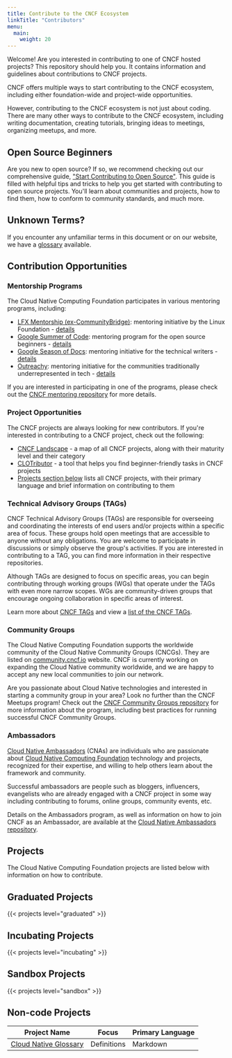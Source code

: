 ```yaml
---
title: Contribute to the CNCF Ecosystem
linkTitle: "Contributors"
menu:
  main:
    weight: 20
---
```


Welcome! Are you interested in contributing to one of CNCF hosted projects? This repository should help you. It contains information and guidelines about contributions to CNCF projects.

CNCF offers multiple ways to start contributing to the CNCF ecosystem, including either foundation-wide and project-wide opportunities.

However, contributing to the CNCF ecosystem is not just about coding. There are many other ways to contribute to the CNCF ecosystem, including writing documentation, creating tutorials, bringing ideas to meetings, organizing meetups, and more.

## Open Source Beginners

Are you new to open source? If so, we recommend checking out our comprehensive guide, ["Start Contributing to Open Source"](getting-started.md). This guide is filled with helpful tips and tricks to help you get started with contributing to open source projects. You'll learn about communities and projects, how to find them, how to conform to community standards, and much more.

## Unknown Terms?

If you encounter any unfamiliar terms in this document or on our website, we have a [glossary](/resources/glossary)
available.

## Contribution Opportunities

### Mentorship Programs

The Cloud Native Computing Foundation participates in various mentoring programs, including:

* [LFX Mentorship (ex-CommunityBridge)](https://mentorship.lfx.linuxfoundation.org): mentoring initiative by the Linux Foundation - [details](https://github.com/cncf/mentoring/tree/main/programs/lfx-mentorship#readme)
* [Google Summer of Code](https://summerofcode.withgoogle.com/): mentoring program for the open source beginners - [details](https://github.com/cncf/mentoring/tree/main/programs/summerofcode#readme)
* [Google Season of Docs](https://developers.google.com/season-of-docs): mentoring initiative for the technical writers - [details](https://github.com/cncf/mentoring/tree/main/programs/seasonofdocs#readme)
* [Outreachy](https://www.outreachy.org): mentoring initiative for the communities traditionally underrepresented in tech - [details](https://github.com/cncf/mentoring/tree/main/programs/outreachy#readme)

If you are interested in participating in one of the programs, please check out the [CNCF mentoring repository](https://github.com/cncf/mentoring) for more details.

### Project Opportunities

The CNCF projects are always looking for new contributors. If you're interested in contributing to a CNCF project, check out the following:

- [CNCF Landscape](https://landscape.cncf.io/) - a map of all CNCF projects, along with their maturity level and their category
- [CLOTributor](https://clotributor.dev/) - a tool that helps you find beginner-friendly tasks in CNCF projects
- [Projects section below](#projects) lists all CNCF projects, with their primary language and brief information on contributing to them


### Technical Advisory Groups (TAGs)

CNCF Technical Advisory Groups (TAGs) are responsible for overseeing and coordinating the interests of end users and/or projects within a specific area of focus. These groups hold open meetings that are accessible to anyone without any obligations. You are welcome to participate in discussions or simply observe the group's activities. If you are interested in contributing to a TAG, you can find more information in their respective repositories.

Although TAGs are designed to focus on specific areas, you can begin contributing through working groups (WGs) that operate under the TAGs with even more narrow scopes. WGs are community-driven groups that encourage ongoing collaboration in specific areas of interest.

Learn more about [CNCF TAGs](https://github.com/cncf/toc/blob/main/tags/cncf-tags.md) and view a [list of the CNCF TAGs](https://github.com/cncf/toc/tree/main/tags).


### Community Groups

The Cloud Native Computing Foundation supports the worldwide community of the Cloud Native Community Groups (CNCGs). They are listed on [community.cncf.io](https://community.cncf.io/) website. CNCF is currently working on expanding the Cloud Native community worldwide, and we are happy to accept any new local communities to join our network.

Are you passionate about Cloud Native technologies and interested in starting a community group in your area? Look no further than the CNCF Meetups program! Check out the [CNCF Community Groups repository](https://github.com/cncf/communitygroups) for more information about the program, including best practices for running successful CNCF Community Groups.

### Ambassadors

[Cloud Native Ambassadors](https://www.cncf.io/people/ambassadors/) (CNAs) are individuals who are passionate about [Cloud Native Computing Foundation](https://www.cncf.io/) technology and projects, recognized for their expertise, and willing to help others learn about the framework and community.

Successful ambassadors are people such as bloggers, influencers, evangelists who are already engaged with a CNCF project in some way including contributing to forums, online groups, community events, etc.

Details on the Ambassadors program, as well as information on how to join CNCF as an Ambassador, are available at the [Cloud Native Ambassadors repository](https://github.com/cncf/ambassadors).

## Projects

The Cloud Native Computing Foundation projects are listed below with information on how to contribute.

## Graduated Projects

{{< projects level="graduated" >}}

## Incubating Projects

{{< projects level="incubating" >}}

## Sandbox Projects

{{< projects level="sandbox" >}}


## Non-code Projects

|                          Project Name                          |            Focus            |   Primary Language   |
| ------------------------------------------------------------ | ------------------------- | ------------------ |
|    [Cloud Native Glossary](projects/#cloud-native-glossary)        |           Definitions       |        Markdown      |     

